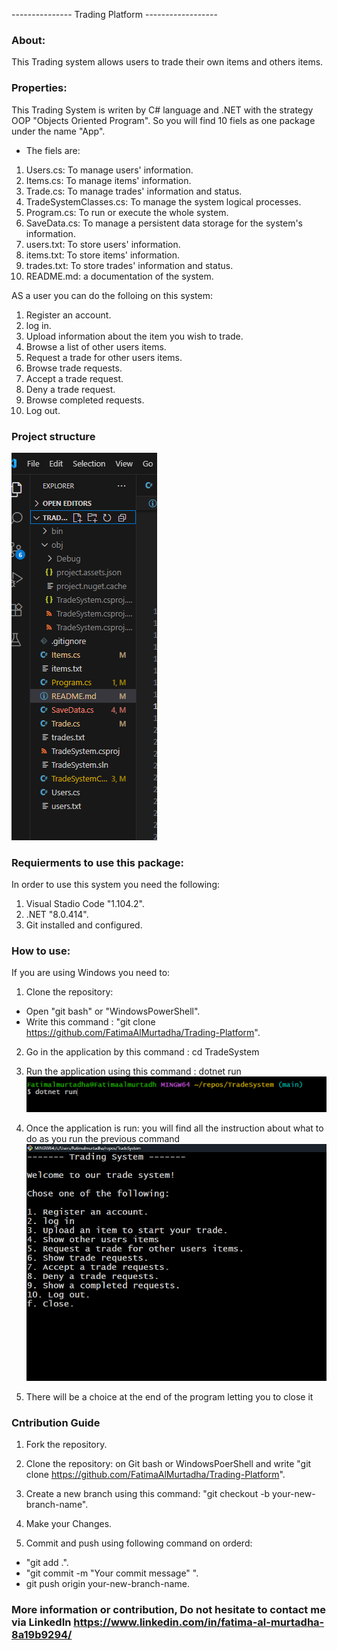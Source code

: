 --------------- Trading Platform ------------------

### About: 
This Trading system allows users to trade their own items and others items.

### Properties: 
This Trading System is writen by C# language and .NET with the strategy OOP "Objects Oriented Program". So you will find 10 fiels as one package under the name "App". 
- The fiels are:
1. Users.cs: To manage users' information.
2. Items.cs: To manage items' information.
3. Trade.cs: To manage trades' information and status.
4. TradeSystemClasses.cs: To manage the system logical processes.
5. Program.cs: To run or execute the whole system.
6. SaveData.cs: To manage a persistent data storage for the system's information.
7. users.txt: To store users' information.
8. items.txt: To store items' information.
9. trades.txt: To store trades' information and status.
10. README.md: a documentation of the system.

AS a user you can do the folloing on this system:
1. Register an account.
2. log in.
3. Upload information about the item you wish to trade.
4. Browse a list of other users items.
5. Request a trade for other users items.
6. Browse trade requests.
7. Accept a trade request.
8. Deny a trade request.
9. Browse completed requests.
2. Log out.

### Project structure 

![a screenshote of the structure](./Photoes/Screenshot%202025-10-02%20104434.png)

### Requierments to use this package:
In order to use this system you need the following: 
1. Visual Stadio Code "1.104.2".
2. .NET "8.0.414".
3. Git installed and configured.

### How to use:
If you are using Windows you need to:

1. Clone the repository:
- Open "git bash" or "WindowsPowerShell".
- Write this command : "git clone https://github.com/FatimaAlMurtadha/Trading-Platform".

2. Go in the application by this command : cd TradeSystem

3. Run the application using this command : dotnet run ![ a screenshote of the command](./Photoes/Screenshot%202025-10-02%20140445.png)

4. Once the application is run: you will find all the instruction about what to do as you run the previous command ![ a screenshot of the user's interface](./Photoes/Screenshot%202025-10-02%20140507.png)
5. There will be a choice at the end of the program letting you to close it  

### Cntribution Guide

1. Fork the repository.

2. Clone the repository:  on Git bash or WindowsPoerShell and write "git clone https://github.com/FatimaAlMurtadha/Trading-Platform".

3. Create a new branch using this command: "git checkout -b your-new-branch-name".

4. Make your Changes.

5. Commit and push using following command on orderd:
- "git add .".
- "git commit -m "Your commit message" ".
- git push origin your-new-branch-name.

### More information or contribution, Do not hesitate to contact me via LinkedIn https://www.linkedin.com/in/fatima-al-murtadha-8a19b9294/
